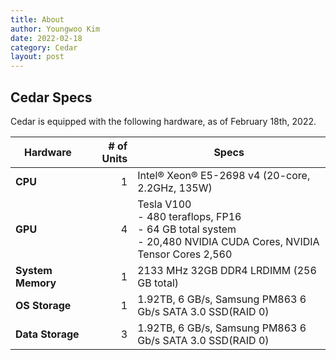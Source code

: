 ```yaml
---
title: About
author: Youngwoo Kim
date: 2022-02-18
category: Cedar
layout: post
---
```


## Cedar Specs
Cedar is equipped with the following hardware, as of February 18th, 2022.

|Hardware|# of Units|Specs|
|---|--:|---|
|**CPU**|1|Intel® Xeon® E5-2698 v4 (20-core, 2.2GHz, 135W)|
|**GPU**|4|Tesla V100<br />- 480 teraflops, FP16<br />- 64 GB total system<br />- 20,480 NVIDIA CUDA Cores, NVIDIA Tensor Cores 2,560|
|**System Memory**|1|2133 MHz 32GB DDR4 LRDIMM (256 GB total)|
|**OS Storage**|1|1.92TB, 6 GB/s, Samsung PM863 6 Gb/s SATA 3.0 SSD(RAID 0)|
|**Data Storage**|3|1.92TB, 6 GB/s, Samsung PM863 6 Gb/s SATA 3.0 SSD(RAID 0)|

